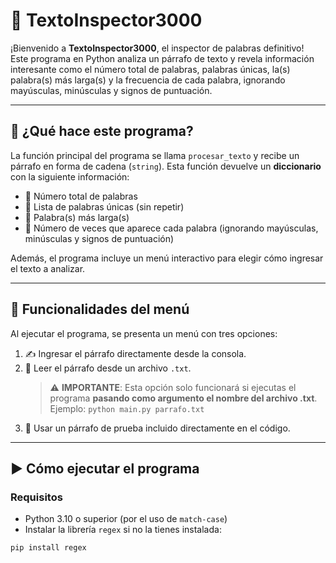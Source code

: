 # 🧠 TextoInspector3000

¡Bienvenido a **TextoInspector3000**, el inspector de palabras definitivo!  
Este programa en Python analiza un párrafo de texto y revela información interesante como el número total de palabras, palabras únicas, la(s) palabra(s) más larga(s) y la frecuencia de cada palabra, ignorando mayúsculas, minúsculas y signos de puntuación.

---

## 🧾 ¿Qué hace este programa?

La función principal del programa se llama `procesar_texto` y recibe un párrafo en forma de cadena (`string`). Esta función devuelve un **diccionario** con la siguiente información:

- 📌 Número total de palabras  
- 📌 Lista de palabras únicas (sin repetir)  
- 📌 Palabra(s) más larga(s)  
- 📌 Número de veces que aparece cada palabra (ignorando mayúsculas, minúsculas y signos de puntuación)  

Además, el programa incluye un menú interactivo para elegir cómo ingresar el texto a analizar.

---

## 🧰 Funcionalidades del menú

Al ejecutar el programa, se presenta un menú con tres opciones:

1. ✍️ Ingresar el párrafo directamente desde la consola.  
2. 📄 Leer el párrafo desde un archivo `.txt`.  
   > ⚠️ **IMPORTANTE**: Esta opción solo funcionará si ejecutas el programa **pasando como argumento el nombre del archivo .txt**.  
   > Ejemplo: `python main.py parrafo.txt`
3. 🧪 Usar un párrafo de prueba incluido directamente en el código.

---

## ▶️ Cómo ejecutar el programa

### Requisitos
- Python 3.10 o superior (por el uso de `match-case`)
- Instalar la librería `regex` si no la tienes instalada:
```bash
pip install regex
